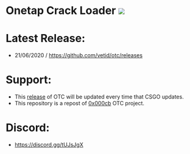 # Onetap Crack Loader ![](https://img.shields.io/badge/CSGO-WINDOWS-green)

# Latest Release:
* 21/06/2020 / https://github.com/vetid/otc/releases

# Support:
* This [release](https://github.com/vetid/otc/releases "Release") of OTC will be updated every time that CSGO updates.
* This repository is a repost of [0x000cb](https://github.com/0x000cb "0x000cb") OTC project.

# Discord:
* https://discord.gg/tUJsJgX


